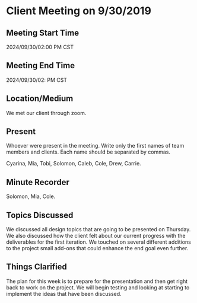 # Client Meeting on 9/30/2019

## Meeting Start Time

2024/09/30/02:00 PM CST

## Meeting End Time

2024/09/30/02: PM CST

## Location/Medium

We met our client through zoom.

## Present

Whoever were present in the meeting. Write only the first names of team members and clients. Each name should be separated by commas.

Cyarina, Mia, Tobi, Solomon, Caleb, Cole, Drew, Carrie.

## Minute Recorder

Solomon, Mia, Cole.

## Topics Discussed

We discussed all design topics that are going to be presented on Thursday. We also discussed how the client felt about our current progress with the deliverables
for the first iteration. We touched on several different additions to the project small add-ons that could enhance the end goal even further.

## Things Clarified

The plan for this week is to prepare for the presentation and then get right back to work on the project. We will begin testing and looking at starting to implement the ideas that have been discussed.
